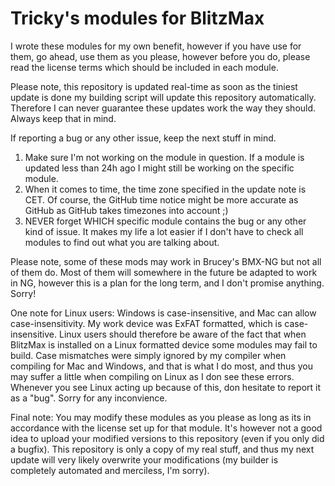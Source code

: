 # Tricky's modules for BlitzMax

I wrote these modules for my own benefit, however if you have use for them, go ahead, use them as you please, however before you do, please read the license terms which should be included in each module.

Please note, this repository is updated real-time as soon as the tiniest update is done my building script will update this repository automatically. Therefore I can never guarantee these updates work the way they should. Always keep that in mind.



If reporting a bug or any other issue, keep the next stuff in mind.

1. Make sure I'm not working on the module in question. If a module is updated less than 24h ago I might still be working on the specific module.
2. When it comes to time, the time zone specified in the update note is CET. Of course, the GitHub time notice might be more accurate as GitHub as GitHub takes timezones into account ;)
3. NEVER forget WHICH specific module contains the bug or any other kind of issue. It makes my life a lot easier if I don't have to check all modules to find out what you are talking about.

Please note, some of these mods may work in Brucey's BMX-NG but not all of them do. 
Most of them will somewhere in the future be adapted to work in NG, however this is a plan for the long term, and I don't promise anything. Sorry!

One note for Linux users:
Windows is case-insensitive, and Mac can allow case-insensitivity. My work device was ExFAT formatted, which is case-insensitive. Linux users should therefore be aware of the fact that when BlitzMax is installed on a Linux formatted device some modules may fail to build. Case mismatches were simply ignored by my compiler when compiling for Mac and Windows, and that is what I do most, and thus you may suffer a little when compiling on Linux as I don see these errors.
Whenever you see Linux acting up because of this, don hesitate to report it as a "bug".
Sorry for any inconvience.

Final note:
You may modify these modules as you please as long as its in accordance with the license set up for that module. It's however not a good idea to upload your modified versions to this repository (even if you only did a bugfix). This repository is only a copy of my real stuff, and thus my next update will very likely overwrite your modifications (my builder is completely automated and merciless, I'm sorry).

